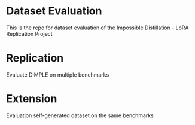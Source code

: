 # Dataset Evaluation

This is the repo for dataset evaluation of the Impossible Distillation - LoRA Replication Project

# Replication

Evaluate DIMPLE on multiple benchmarks

# Extension

Evaluation self-generated dataset on the same benchmarks